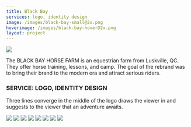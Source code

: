 ```yaml
---
title: Black Bay
services: logo, identity design
image: /images/black-bay-small@2x.png
hoverimage: /images/black-bay-hover@2x.png
layout: project
---
```


<img class="img-flex load-hidden" src="{{ site.baseurl }}/images/black-bay-logo.svg" />

The BLACK BAY HORSE FARM is an equestrian farm from Luskville, QC. They
offer horse training, lessons, and camp. The goal of the rebrand was to
bring their brand to the modern era and attract serious riders.

<h3 class="pad-t pad-b">SERVICE: LOGO, IDENTITY DESIGN</h3>

Three lines converge in the middle of the logo draws the viewer in
and suggests to the viewer that an adventure awaits.

<img class="img-flex load-hidden drop-shadow push" src="{{ site.baseurl }}/images/black-bay-manual-1.png" />
<img class="img-flex load-hidden drop-shadow push" src="{{ site.baseurl }}/images/black-bay-manual-2.png" />
<img class="img-flex load-hidden drop-shadow push" src="{{ site.baseurl }}/images/black-bay-manual-3.png" />
<img class="img-flex load-hidden drop-shadow push" src="{{ site.baseurl }}/images/black-bay-manual-4.png" />
<img class="img-flex load-hidden drop-shadow push" src="{{ site.baseurl }}/images/black-bay-manual-5.png" />
<img class="img-flex load-hidden drop-shadow push" src="{{ site.baseurl }}/images/black-bay-manual-6.png" />
<img class="img-flex load-hidden drop-shadow push" src="{{ site.baseurl }}/images/black-bay-manual-7.png" />
<img class="img-flex load-hidden drop-shadow push" src="{{ site.baseurl }}/images/black-bay-manual-8.png" />
